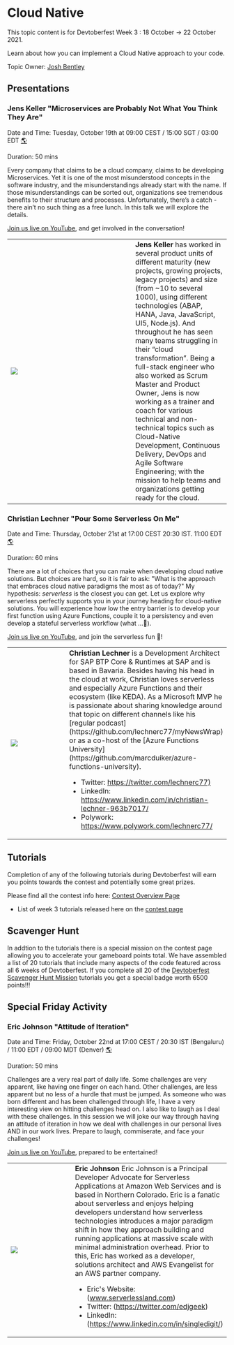 # Cloud Native

This topic content is for Devtoberfest Week 3 : 18 October → 22 October 2021.

Learn about how you can implement a Cloud Native approach to your code.

Topic Owner: [Josh Bentley](https://github.com/jarjarbentley)

## Presentations

### Jens Keller "Microservices are Probably Not What You Think They Are"
Date and Time: Tuesday, October 19th at 09:00 CEST / 15:00 SGT / 03:00 EDT [🌎](https://www.timeanddate.com/worldclock/converter.html?iso=20211019T070000&p1=37&p2=198&p3=438&p4=240&p5=tz_sgt)

Duration: 50 mins

Every company that claims to be a cloud company, claims to be developing Microservices. Yet it is one of the most misunderstood concepts in the software industry, and the misunderstandings already start with the name. If those misunderstandings can be sorted out, organizations see tremendous benefits to their structure and processes. Unfortunately, there’s a catch - there ain’t no such thing as a free lunch. In this talk we will explore the details.

[Join us live on YouTube](https://www.youtube.com/watch?v=hS84pGcv2Gk), and get involved in the conversation!

<table border=0px>
    <tr>
        <td width = 270>
<img src="../../images/JensKeller_250px_shade.png">
</td>  <td><b>Jens Keller</b> has worked in several product units of different maturity (new projects, growing projects, legacy projects) and size (from ~10 to several 1000), using different technologies (ABAP, HANA, Java, JavaScript, UI5, Node.js). And throughout he has seen many teams struggling in their “cloud transformation”. Being a full-stack engineer who also worked as Scrum Master and Product Owner, Jens is now working as a trainer and coach for various technical and non-technical topics such as Cloud-Native Development, Continuous Delivery, DevOps and Agile Software Engineering; with the mission to help teams and organizations getting ready for the cloud.</td>  </tr></table>


### Christian Lechner "Pour Some Serverless On Me"

Date and Time: Thursday, October 21st at 17:00 CEST  20:30 IST. 11:00 EDT [🌎](https://www.timeanddate.com/worldclock/converter.html?iso=20211021T150000&p1=37&p2=198&p3=438&p4=240&p5=tz_sgt)

Duration: 60 mins

There are a lot of choices that you can make when developing cloud native solutions. But choices are hard, so it is fair to ask: "What is the approach that embraces cloud native paradigms the most as of today?" My hypothesis: _serverless_ is the closest you can get. Let us explore why serverless perfectly supports you in your journey heading for cloud-native solutions. You will experience how low the entry barrier is to develop your first function using Azure Functions, couple it to a persistency and even develop a stateful serverless workflow (what ...🤯).

[Join us live on YouTube](https://youtu.be/n8jLSZ82bpg), and join the serverless fun 🚀!

<table border=0px>
    <tr>
        <td width = 270>
<img src="../../images/christian_lechner.jpg">
</td>  <td><b>Christian Lechner</b> is a Development Architect for SAP BTP Core & Runtimes at SAP and is based in Bavaria. Besides having his head in the cloud at work, Christian loves serverless and especially Azure Functions and their ecosystem (like KEDA). As a Microsoft MVP he is passionate about sharing knowledge around that topic on different channels like his [regular podcast](https://github.com/lechnerc77/myNewsWrap) or as a co-host of the [Azure Functions University](https://github.com/marcduiker/azure-functions-university).

- Twitter: <https://twitter.com/lechnerc77)>
- LinkedIn: <https://www.linkedin.com/in/christian-lechner-963b7017/>
- Polywork: <https://www.polywork.com/lechnerc77/>
        </td>  </tr></table>

## Tutorials

Completion of any of the following tutorials during Devtoberfest will earn you points towards the contest and potentially some great prizes.  

Please find all the contest info here: [Contest Overview Page](https://github.com/SAP-samples/devtoberfest-2021/tree/main/contest)

* List of week 3 tutorials released here on the [contest page](https://github.com/SAP-samples/devtoberfest-2021/tree/main/contest#week-3) 

## Scavenger Hunt

In addtion to the tutorials there is a special mission on the contest page allowing you to accelerate your gameboard points total.  We have assembled a list of 20 tutorials that include many aspects of the code featured across all 6 weeks of Devtoberfest.  If you complete all 20 of the [Devtoberfest Scavenger Hunt Mission](https://developers.sap.com/mission.devtoberfest-scavenger-hunt.html) tutorials you get a special badge worth 6500 points!!!

## Special Friday Activity
 
### Eric Johnson "Attitude of Iteration"
Date and Time: Friday, October 22nd at 17:00 CEST / 20:30 IST (Bengaluru) / 11:00 EDT / 09:00 MDT (Denver) [🌎](https://www.timeanddate.com/worldclock/converter.html?iso=20211022T150000&p1=37&p2=198&p3=438&p4=240&p5=tz_sgt)

Duration: 50 mins



Challenges are a very real part of daily life. Some challenges are very apparent, like having one finger on each hand. Other challenges, are less apparent but no
less of a hurdle that must be jumped. As someone who was born different and has been challenged through life, I have a very interesting view on hitting challenges
head on. I also like to laugh as I deal with these challenges. In this session we will joke our way through having an attitude of iteration in how we deal with
challenges in our personal lives AND in our work lives. Prepare to laugh, commiserate, and face your challenges!

[Join us live on YouTube](https://youtu.be/3aSSKIMnLOo), prepared to be entertained!

<table border=0px>
    <tr>
        <td width = 270>
<img src="../../images/edjgeek-beard.png">
</td>  <td><b>Eric Johnson</b> Eric Johnson is a Principal Developer Advocate for Serverless Applications at Amazon Web Services and is based in Northern Colorado. Eric is a fanatic about serverless and enjoys helping developers understand how serverless technologies introduces a major paradigm shift in how they approach building and running applications at massive scale with minimal administration overhead. Prior to this, Eric has worked as a developer, solutions architect and AWS Evangelist for an AWS partner company.
       
- Eric's Website: (www.serverlessland.com)
- Twitter: (https://twitter.com/edjgeek)
- LinkedIn: (https://www.linkedin.com/in/singledigit/)
        </td>  </tr></table>
 
